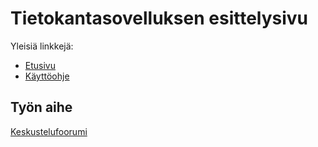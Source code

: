 # Tietokantasovelluksen esittelysivu

Yleisiä linkkejä:

* [Etusivu](http://raot.users.cs.helsinki.fi/foorumi/)
* [Käyttöohje](https://github.com/glvv/Keskustelufoorumi/blob/master/doc/Käyttöohje.pdf)


## Työn aihe

[Keskustelufoorumi](http://advancedkittenry.github.io/suunnittelu_ja_tyoymparisto/aiheet/Keskustelufoorumi.html) 
